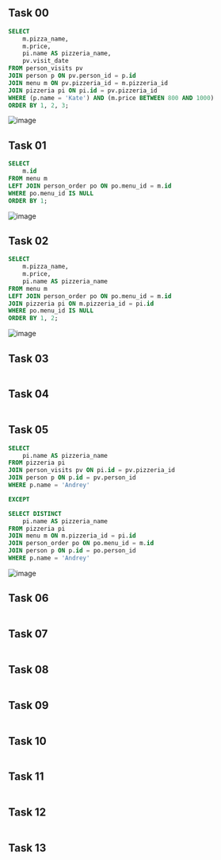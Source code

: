 ## Task 00
```sql
SELECT
	m.pizza_name,
	m.price,
	pi.name AS pizzeria_name,
	pv.visit_date
FROM person_visits pv
JOIN person p ON pv.person_id = p.id
JOIN menu m ON pv.pizzeria_id = m.pizzeria_id
JOIN pizzeria pi ON pi.id = pv.pizzeria_id
WHERE (p.name = 'Kate') AND (m.price BETWEEN 800 AND 1000)
ORDER BY 1, 2, 3;
```
![image](https://github.com/ngllsq/sql_projects/assets/114596475/46995252-6c8d-4dc1-9d2a-f80365fd35cc)

## Task 01
```sql
SELECT 
	m.id
FROM menu m
LEFT JOIN person_order po ON po.menu_id = m.id
WHERE po.menu_id IS NULL
ORDER BY 1;
```
![image](https://github.com/ngllsq/sql_projects/assets/114596475/279e20cb-2685-4aab-9dd0-76861c2005db)


## Task 02
```sql
SELECT 
	m.pizza_name,
	m.price,
	pi.name AS pizzeria_name
FROM menu m
LEFT JOIN person_order po ON po.menu_id = m.id
JOIN pizzeria pi ON m.pizzeria_id = pi.id
WHERE po.menu_id IS NULL
ORDER BY 1, 2;
```
![image](https://github.com/ngllsq/sql_projects/assets/114596475/2b2031e9-cf3c-4c42-ab32-397d931882ec)


## Task 03
```sql

```

## Task 04
```sql

```

## Task 05
```sql
SELECT
	pi.name AS pizzeria_name
FROM pizzeria pi
JOIN person_visits pv ON pi.id = pv.pizzeria_id 
JOIN person p ON p.id = pv.person_id
WHERE p.name = 'Andrey'

EXCEPT

SELECT DISTINCT
	pi.name AS pizzeria_name
FROM pizzeria pi
JOIN menu m ON m.pizzeria_id = pi.id
JOIN person_order po ON po.menu_id = m.id
JOIN person p ON p.id = po.person_id
WHERE p.name = 'Andrey'
```
![image](https://github.com/ngllsq/sql_projects/assets/114596475/2912d06f-ad72-458c-8d54-df999c2a9899)

## Task 06
```sql

```

## Task 07
```sql

```

## Task 08
```sql

```

## Task 09
```sql

```

## Task 10
```sql

```

## Task 11
```sql

```

## Task 12
```sql

```

## Task 13
```sql

```

